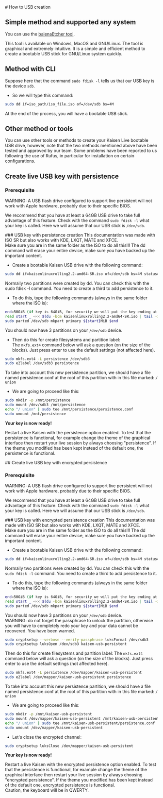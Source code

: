 # How to USB creation

## Simple method and supported any system
You can use the [balenaEtcher tool](https://www.balena.io/etcher/).

This tool is available on Windows, MacOS and GNU/Linux. The tool is graphical and extremely intuitive. It is a simple and efficient method to create a bootable USB stick for GNU/Linux system quickly.

## Method with CLI
Suppose here that the command `sudo fdisk -l` tells us that our USB key is the device `sdb`.

- So we will type this command:

```bash
sudo dd if=iso_path/iso_file.iso of=/dev/sdb bs=4M
```

At the end of the process, you will have a bootable USB stick.

## Other method or tools
You can use other tools or methods to create your Kaisen Live bootable USB drive, however, note that the two methods mentioned above have been tested and approved by our team. Some problems have been reported to us following the use of Rufus, in particular for installation on certain configurations.

## Create live USB key with persistence
### **Prerequisite**  

WARNING: A USB flash drive configured to support live persistent will not work with Apple hardware, probably due to their specific BIOS.

We recommend that you have at least a 64GB USB drive to take full advantage of this feature. 
Check with the command `sudo fdisk -l` what your key is called. Here we will assume that our USB stick is `/dev/sdb`.

### USB key with persistence creation
This documentation was made with ISO SR but also works with KDE, LXQT, MATE and XFCE.  
Make sure you are in the same folder as the ISO to do all this!!! The dd command will erase your entire device, make sure you have backed up the important content.  

- Create a bootable Kaisen USB drive with the following command:

```bash
sudo dd if=kaisenlinuxrolling2.2-amd64-SR.iso of=/dev/sdb bs=4M status=progress
```
Normally two partitions were created by dd. You can check this with the sudo fdisk -l command. You need to create a third to add persistence to it.

- To do this, type the following commands (always in the same folder where the ISO is):

```bash
end=50GiB (if key is 64GiB, for security we will put the key ending at 50GiB plus the size of the ISO so 4GiB)
read start _ <<< $(du -bcm kaisenlinuxrolling2.2-amd64-SR.iso | tail -1); echo $start
sudo parted /dev/sdb mkpart primary ${start}MiB $end
```

You should now have 3 partitions on your `/dev/sdb` device.

- Then do this for create filesystems and partition label:  
The `mkfs.ext4` command below will ask a question (on the size of the blocks). Just press enter to use the default settings (not affected here).

```bash
sudo mkfs.ext4 -L persistence /dev/sdb3
sudo e2label /dev/sdb3 persistence
```
To take into account this new persistence partition, we should have a file named persistence.conf at the root of this partition with in this file marked: `/ union`

- We are going to proceed like this:

```bash
sudo mkdir -p /mnt/persistence
sudo mount /dev/sdb3 /mnt/persistence
echo "/ union" | sudo tee /mnt/persistence/persistence.conf
sudo umount /mnt/persistence
```

**Your key is now ready!**

Restart a live Kaisen with the persistence option enabled. To test that the persistence is functional, for example change the theme of the graphical interface then restart your live session by always choosing "persistence". If the theme you modified has been kept instead of the default one, the persistence is functional.

## Create live USB key with encrypted persistence
### **Prerequisite**
WARNING: A USB flash drive configured to support live persistent will not work with Apple hardware, probably due to their specific BIOS.

We recommend that you have at least a 64GB USB drive to take full advantage of this feature. 
Check with the command `sudo fdisk -l` what your key is called. Here we will assume that our USB stick is `/dev/sdb`.

### USB key with encrypted persistence creation
This documentation was made with ISO SR but also works with KDE, LXQT, MATE and XFCE.  
Make sure you are in the same folder as the ISO to do all this!!! The dd command will erase your entire device, make sure you have backed up the important content.  

- Create a bootable Kaisen USB drive with the following command:

```bash
sudo dd if=kaisenlinuxrolling2.2-amd64-SR.iso of=/dev/sdb bs=4M status=progress
```

Normally two partitions were created by dd. You can check this with the `sudo fdisk -l` command. You need to create a third to add persistence to it.

- To do this, type the following commands (always in the same folder where the ISO is):

```bash
end=50GiB (if key is 64GiB, for security we will put the key ending at 50GiB plus the size of the ISO so 4GiB)
read start _ <<< $(du -bcm kaisenlinuxrolling2.2-amd64-SR.iso | tail -1); echo $start
sudo parted /dev/sdb mkpart primary ${start}MiB $end
```

You should now have 3 partitions on your `/dev/sdb` device.  
WARNING: do not forget the passphrase to unlock the partition, otherwise you will have to completely redo your key and your data cannot be recovered. You have been warned.

```bash
sudo cryptsetup --verbose --verify-passphrase luksFormat /dev/sdb3
sudo cryptsetup luksOpen /dev/sdb3 kaisen-usb-persistent
```

Then do this for create filesystems and partition label:
The `mkfs.ext4` command below will ask a question (on the size of the blocks). Just press enter to use the default settings (not affected here).

```bash
sudo mkfs.ext4 -L persistence /dev/mapper/kaisen-usb-persistent
sudo e2label /dev/mapper/kaisen-usb-persistent persistence
```
To take into account this new persistence partition, we should have a file named persistence.conf at the root of this partition with in this file marked: `/ union`

- We are going to proceed like this:

```bash
sudo mkdir -p /mnt/kaisen-usb-persistent
sudo mount /dev/mapper/kaisen-usb-persistent /mnt/kaisen-usb-persistent
echo "/ union" | sudo tee /mnt/kaisen-usb-persistent/persistence.conf
sudo umount /dev/mapper/kaisen-usb-persistent
```

- Let's close the encrypted channel:

```bash
sudo cryptsetup luksClose /dev/mapper/kaisen-usb-persistent
```
**Your key is now ready!**

Restart a live Kaisen with the encrypted persistence option enabled. To test that the persistence is functional, for example change the theme of the graphical interface then restart your live session by always choosing "encrypted persistence".  If the theme you modified has been kept instead of the default one, encrypted persistence is functional.  
Caution, the keyboard will be in QWERTY.
